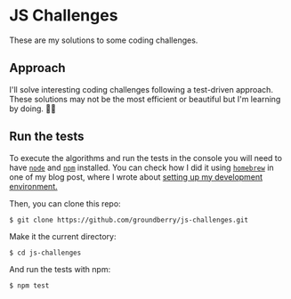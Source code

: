 # JS Challenges

These are my solutions to some coding challenges.

## Approach

I'll solve interesting coding challenges following a test-driven approach.
These solutions may not be the most efficient or beautiful but I'm learning by doing. 👩‍💻

## Run the tests

To execute the algorithms and run the tests in the console you will need to have [`node`](https://nodejs.org/) and [`npm`](https://www.npmjs.com/) installed. You can check how I did it using [`homebrew`](https://brew.sh/) in one of my blog post, where I wrote about [setting up my development environment.](https://groundberry.github.io/setup/2016/08/29/setting-up-my-development-environment.html)

Then, you can clone this repo:

```
$ git clone https://github.com/groundberry/js-challenges.git
```

Make it the current directory:

```
$ cd js-challenges
```

And run the tests with npm:

```
$ npm test
```
